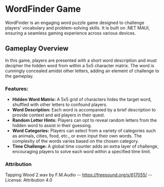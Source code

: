 # WordFinder Game

WordFinder is an engaging word puzzle game designed to challenge players' vocabulary and problem-solving skills.
It is built on .NET MAUI, ensuring a seamless gaming experience across various devices.

## Gameplay Overview

In this game, players are presented with a short word description and must decipher the hidden word from within a 5x5 character matrix. The word is cunningly concealed amidst other letters, adding an element of challenge to the gameplay.

### Features:

- **Hidden Word Matrix:** A 5x5 grid of characters hides the target word, shuffled with other letters to confound players.
- **Word Description:** Each word is accompanied by a brief description to provide context and aid players in their quest.
- **Random Letter Hints:** Players can opt to reveal random letters from the hidden word to assist in their guessing.
- **Word Categories:** Players can select from a variety of categories such as animals, cities, food, etc., or even input their own words. The complexity of the words varies based on the chosen category.
- **Time Challenge:** A global time counter adds an extra layer of challenge, encouraging players to solve each word within a specified time limit.

### Attribution
Tapping Wood 2.wav by F.M.Audio -- https://freesound.org/s/617055/ -- License: Attribution 4.0


